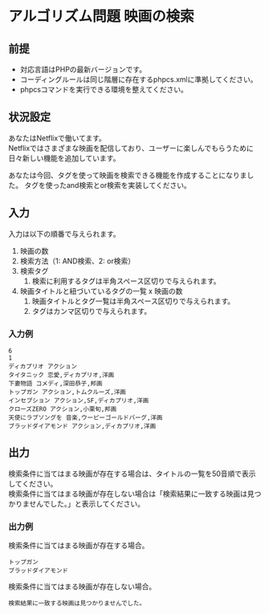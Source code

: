 # アルゴリズム問題 映画の検索
## 前提

- 対応言語はPHPの最新バージョンです。
- コーディングルールは同じ階層に存在するphpcs.xmlに準拠してください。
- phpcsコマンドを実行できる環境を整えてください。


## 状況設定
あなたはNetflixで働いてます。  
Netflixではさまざまな映画を配信しており、ユーザーに楽しんでもらうために日々新しい機能を追加しています。

あなたは今回、タグを使って映画を検索できる機能を作成することになりました。
タグを使ったand検索とor検索を実装してください。

## 入力
入力は以下の順番で与えられます。

1. 映画の数  
2. 検索方法（1: AND検索、2: or検索）
3. 検索タグ
   1. 検索に利用するタグは半角スペース区切りで与えられます。
4. 映画タイトルと紐づいているタグの一覧 x 映画の数
   1. 映画タイトルとタグ一覧は半角スペース区切りで与えられます。
   2. タグはカンマ区切りで与えられます。

### 入力例

```
6
1
ディカプリオ アクション
タイタニック 恋愛,ディカプリオ,洋画
下妻物語 コメディ,深田恭子,邦画
トップガン アクション,トムクルーズ,洋画
インセプション アクション,SF,ディカプリオ,洋画
クローズZERO アクション,小栗旬,邦画
天使にラブソングを 音楽,ウーピーゴールドバーグ,洋画
ブラッドダイアモンド アクション,ディカプリオ,洋画
```

## 出力
検索条件に当てはまる映画が存在する場合は、タイトルの一覧を50音順で表示してください。  
検索条件に当てはまる映画が存在しない場合は「検索結果に一致する映画は見つかりませんでした。」と表示してください。

### 出力例
検索条件に当てはまる映画が存在する場合。

```
トップガン
ブラッドダイアモンド
```

検索条件に当てはまる映画が存在しない場合。
```
検索結果に一致する映画は見つかりませんでした。
```

